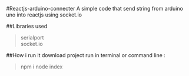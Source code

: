 #Reactjs-arduino-connecter
A simple code that send string from arduino uno into reactjs using socket.io 

##Libraries used

>serialport  
>socket.io

##How i run it
download project
run in terminal or command line :
>npm i
>node index